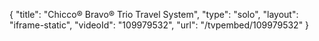 {
    "title": "Chicco&reg; Bravo&reg; Trio Travel System",
    "type": "solo",
    "layout": "iframe-static",
    "videoId": "109979532",
    "url": "\/tvpembed\/109979532"
}